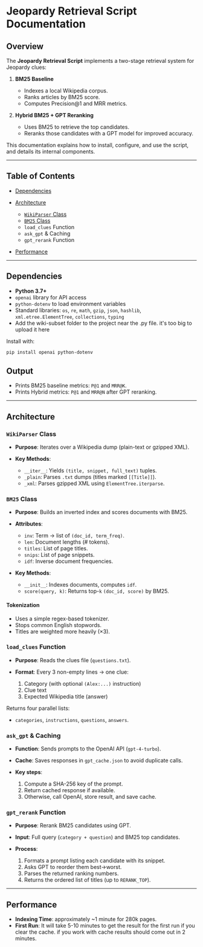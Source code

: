 # Jeopardy Retrieval Script Documentation

## Overview

The **Jeopardy Retrieval Script** implements a two-stage retrieval system for Jeopardy clues:

1. **BM25 Baseline**

   * Indexes a local Wikipedia corpus.
   * Ranks articles by BM25 score.
   * Computes Precision\@1 and MRR metrics.

2. **Hybrid BM25 + GPT Reranking**

   * Uses BM25 to retrieve the top candidates.
   * Reranks those candidates with a GPT model for improved accuracy.

This documentation explains how to install, configure, and use the script, and details its internal components.

---

## Table of Contents

* [Dependencies](#dependencies)

* [Architecture](#architecture)

  * [`WikiParser` Class](#wikiparser-class)
  * [`BM25` Class](#bm25-class)
  * `load_clues` Function
  * `ask_gpt` & Caching
  * `gpt_rerank` Function
* [Performance](#performance)


---

## Dependencies

* **Python 3.7+**
* `openai` library for API access
* `python-dotenv` to load environment variables
* Standard libraries: `os`, `re`, `math`, `gzip`, `json`, `hashlib`, `xml.etree.ElementTree`, `collections`, `typing`
* Add the wiki-subset folder to the project near the .py file. it's too big to upload it here

Install with:

```bash
pip install openai python-dotenv
```


## Output

   * Prints BM25 baseline metrics: `P@1` and `MRR@K`.
   * Prints Hybrid metrics: `P@1` and `MRR@N` after GPT reranking.

---

## Architecture

### `WikiParser` Class

* **Purpose**: Iterates over a Wikipedia dump (plain-text or gzipped XML).
* **Key Methods**:

  * `__iter__`: Yields `(title, snippet, full_text)` tuples.
  * `_plain`: Parses `.txt` dumps (titles marked `[[Title]]`).
  * `_xml`: Parses gzipped XML using `ElementTree.iterparse`.

### `BM25` Class

* **Purpose**: Builds an inverted index and scores documents with BM25.
* **Attributes**:

  * `inv`: Term → list of `(doc_id, term_freq)`.
  * `len`: Document lengths (# tokens).
  * `titles`: List of page titles.
  * `snips`: List of page snippets.
  * `idf`: Inverse document frequencies.
* **Key Methods**:

  * `__init__`: Indexes documents, computes `idf`.
  * `score(query, k)`: Returns top-`k` `(doc_id, score)` by BM25.

#### Tokenization

* Uses a simple regex-based tokenizer.
* Stops common English stopwords.
* Titles are weighted more heavily (×3).

### `load_clues` Function

* **Purpose**: Reads the clues file (`questions.txt`).
* **Format**: Every 3 non-empty lines → one clue:

  1. Category (with optional `(Alex:...)` instruction)
  2. Clue text
  3. Expected Wikipedia title (answer)

Returns four parallel lists:

* `categories`, `instructions`, `questions`, `answers`.

### `ask_gpt` & Caching

* **Function**: Sends prompts to the OpenAI API (`gpt-4-turbo`).
* **Cache**: Saves responses in `gpt_cache.json` to avoid duplicate calls.
* **Key steps**:

  1. Compute a SHA-256 key of the prompt.
  2. Return cached response if available.
  3. Otherwise, call OpenAI, store result, and save cache.

### `gpt_rerank` Function

* **Purpose**: Rerank BM25 candidates using GPT.
* **Input**: Full query (`category + question`) and BM25 top candidates.
* **Process**:

  1. Formats a prompt listing each candidate with its snippet.
  2. Asks GPT to reorder them best→worst.
  3. Parses the returned ranking numbers.
  4. Returns the ordered list of titles (up to `RERANK_TOP`).

---

## Performance 

* **Indexing Time**: approximately ~1 minute for 280k pages.
* **First Run**: It will take 5-10 minutes to get the result for the first run if you clear the cache. if you work with cache results should come out in 2 minutes.


